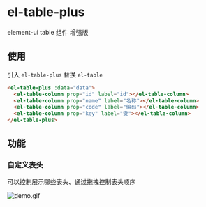 # el-table-plus

element-ui table 组件 增强版

## 使用

引入 `el-table-plus` 替换 `el-table`

```html
<el-table-plus :data="data">
  <el-table-column prop="id" label="id"></el-table-column>
  <el-table-column prop="name" label="名称"></el-table-column>
  <el-table-column prop="code" label="编码"></el-table-column>
  <el-table-column prop="key" label="键"></el-table-column>
</el-table-plus>
```

## 功能

### 自定义表头

可以控制展示哪些表头、通过拖拽控制表头顺序

![demo.gif](./screenshots/demo.gif)
